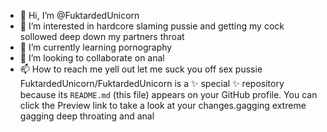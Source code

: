 - 👋 Hi, I’m @FuktardedUnicorn
- 👀 I’m interested in hardcore slaming pussie and getting my cock sollowed deep down my partners throat 
- 🌱 I’m currently learning pornography 
- 💞️ I’m looking to collaborate on anal
- 📫 How to reach me yell out let me suck you off 
sex 
pussie
FuktardedUnicorn/FuktardedUnicorn is a ✨ special ✨ repository because its `README.md` (this file) appears on your GitHub profile.
You can click the Preview link to take a look at your changes.gagging 
extreme gagging deep throating and anal 
